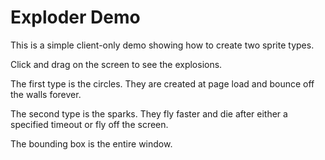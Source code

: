 # Exploder Demo

This is a simple client-only demo showing how to create two sprite types.

Click and drag on the screen to see the explosions.

The first type is the circles.  They are created at page load and bounce off the walls forever.

The second type is the sparks. They fly faster and die after either a specified timeout or fly off the screen.

The bounding box is the entire window.
